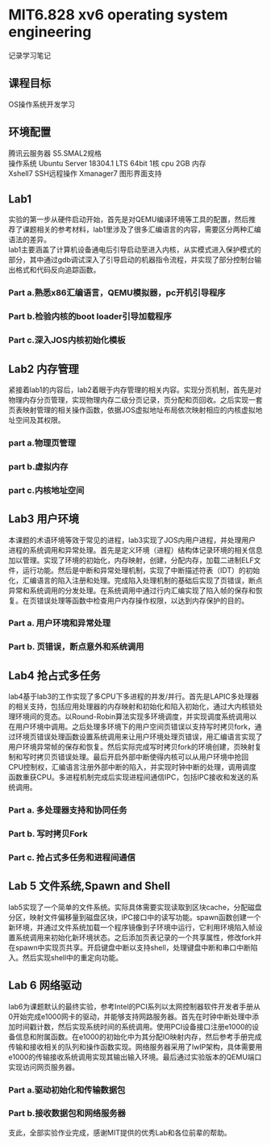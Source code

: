 # MIT6.828 xv6 operating system engineering
记录学习笔记  
## 课程目标
OS操作系统开发学习  
## 环境配置
腾讯云服务器 S5.SMAL2规格  
操作系统 Ubuntu Server 18304.1 LTS 64bit 1核 cpu 2GB 内存  
Xshell7 SSH远程操作
Xmanager7 图形界面支持  

## Lab1 
  
实验的第一步从硬件启动开始，首先是对QEMU编译环境等工具的配置，然后推荐了课题相关的参考材料，lab1里涉及了很多汇编语言的内容，需要区分两种汇编语法的差异。  
lab1主要涵盖了计算机设备通电后引导启动至进入内核，从实模式进入保护模式的部分，其中通过gdb调试深入了引导启动的机器指令流程，并实现了部分控制台输出格式和代码反向追踪函数。  

### Part a.熟悉x86汇编语言，QEMU模拟器，pc开机引导程序  
### Part b.检验内核的boot loader引导加载程序  
### Part c.深入JOS内核初始化模板  
  
## Lab2 内存管理
  
紧接着lab1的内容后，lab2着眼于内存管理的相关内容。实现分页机制，首先是对物理内存分页管理，实现物理内存二级分页记录，页分配和页回收。之后实现一套页表映射管理的相关操作函数，依据JOS虚拟地址布局依次映射相应的内核虚拟地址空间及其权限。

### part a.物理页管理
### part b.虚拟内存
### part c.内核地址空间

## Lab3 用户环境
  
本课题的术语环境等效于常见的进程，lab3实现了JOS内用户进程，并处理用户进程的系统调用和异常处理。首先是定义环境（进程）结构体记录环境的相关信息加以管理。实现了环境的初始化，内存映射，创建，分配内存，加载二进制ELF文件，运行功能。然后是中断和异常处理机制，实现了中断描述符表（IDT）的初始化，汇编语言的陷入注册和处理。完成陷入处理机制的基础后实现了页错误，断点异常和系统调用的分发处理。在系统调用中通过行内汇编实现了陷入帧的保存和恢复。在页错误处理等函数中检查用户内存操作权限，以达到内存保护的目的。
  
### Part a. 用户环境和异常处理
### Part b. 页错误，断点意外和系统调用
 
## Lab4 抢占式多任务
  
lab4基于lab3的工作实现了多CPU下多进程的并发/并行。首先是LAPIC多处理器的相关支持，包括应用处理器的内存映射和初始化和陷入初始化，通过大内核锁处理环境间的竞态。以Round-Robin算法实现多环境调度，并实现调度系统调用以在用户环境中调用。之后处理多环境下的用户空间页错误以支持写时拷贝fork，通过环境页错误处理函数设置系统调用来让用户环境处理页错误，用汇编语言实现了用户环境异常帧的保存和恢复。然后实际完成写时拷贝fork的环境创建，页映射复制和写时拷贝页错误处理。最后开启外部中断使得内核可以从用户环境中抢回CPU控制权，汇编语言注册外部中断的陷入，并实现时钟中断的处理，调用调度函数重获CPU。多进程机制完成后实现进程间通信IPC，包括IPC接收和发送的系统调用。
  
### Part a. 多处理器支持和协同任务
### Part b. 写时拷贝Fork
### Part c. 抢占式多任务和进程间通信
  
## Lab 5 文件系统,Spawn and Shell
  
lab5实现了一个简单的文件系统。实际具体需要实现读取到区块cache，分配磁盘分区，映射文件偏移量到磁盘区块，IPC接口中的读写功能。spawn函数创建一个新环境，并通过文件系统加载一个程序镜像到子环境中运行，它利用环境陷入帧设置系统调用来初始化新环境状态。之后添加页表记录的一个共享属性，修改fork并在spawn中实现页共享。开启键盘中断以支持shell，处理键盘中断和串口中断陷入。然后实现shell中的重定向功能。  
  
## Lab 6 网络驱动
  
lab6为课题默认的最终实验，参考Intel的PCI系列以太网控制器软件开发者手册从0开始完成e1000网卡的驱动，并能够支持网路服务器。首先在时钟中断处理中添加时间戳计数，然后实现系统时间的系统调用。使用PCI设备接口注册e1000的设备信息和附属函数。在e1000的初始化中为其分配IO映射内存，然后参考手册完成传输和接收相关的队列和操作函数实现。网络服务器采用了lwIP架构，具体需要用e1000的传输接收系统调用实现其输出输入环境。最后通过实验版本的QEMU端口实现访问网页服务器。
  
### Part a.驱动初始化和传输数据包
### Part b.接收数据包和网络服务器
  
支此，全部实验作业完成，感谢MIT提供的优秀Lab和各位前辈的帮助。
